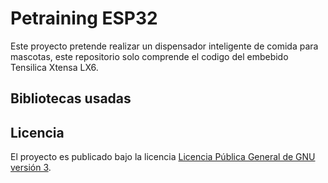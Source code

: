 # Petraining ESP32

Este proyecto pretende realizar un dispensador inteligente de comida para mascotas,
este repositorio solo comprende el codigo del embebido Tensilica Xtensa LX6.

## Bibliotecas usadas

## Licencia

El proyecto es publicado bajo la licencia [Licencia Pública General de GNU versión 3](https://github.com/gersonbdev/petraining-esp32/blob/main/LICENSE).
